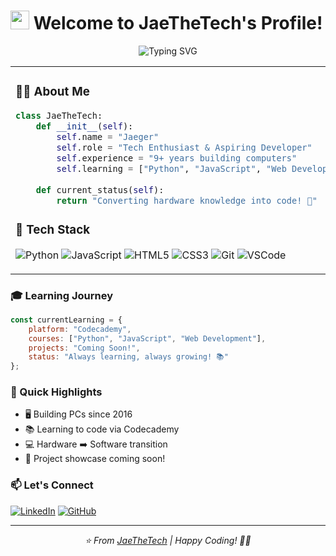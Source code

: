 # <img src="https://media.giphy.com/media/hvRJCLFzcasrR4ia7z/giphy.gif" width="30px"> Welcome to JaeTheTech's Profile!

<div align="center">
  <img src="https://readme-typing-svg.herokuapp.com?font=Fira+Code&pause=1000&color=0969DA&center=true&width=435&lines=Tech+Enthusiast;Learning+to+Code;Building+Computers;Always+Learning" alt="Typing SVG" />
</div>

<table>
<tr>
<td width="60%">

### 👨‍💻 About Me
```python
class JaeTheTech:
    def __init__(self):
        self.name = "Jaeger"
        self.role = "Tech Enthusiast & Aspiring Developer"
        self.experience = "9+ years building computers"
        self.learning = ["Python", "JavaScript", "Web Development"]
        
    def current_status(self):
        return "Converting hardware knowledge into code! 🚀"
```

### 🔧 Tech Stack
![Python](https://img.shields.io/badge/-Python-3776AB?style=flat&logo=Python&logoColor=white)
![JavaScript](https://img.shields.io/badge/-JavaScript-F7DF1E?style=flat&logo=JavaScript&logoColor=black)
![HTML5](https://img.shields.io/badge/-HTML5-E34F26?style=flat&logo=html5&logoColor=white)
![CSS3](https://img.shields.io/badge/-CSS3-1572B6?style=flat&logo=css3)
![Git](https://img.shields.io/badge/-Git-F05032?style=flat&logo=git&logoColor=white)
![VSCode](https://img.shields.io/badge/-VSCode-007ACC?style=flat&logo=visual-studio-code&logoColor=white)

</td>
<td width="40%">

### 📊 GitHub Stats
<img src="https://github-readme-stats.vercel.app/api?username=JaeTheTech&show_icons=true&theme=tokyonight" alt="GitHub Stats" width="100%">
<img src="https://github-readme-streak-stats.herokuapp.com/?user=JaeTheTech&theme=tokyonight" alt="GitHub Streak" width="100%">

</td>
</tr>
</table>

### 🎓 Learning Journey
```javascript
const currentLearning = {
    platform: "Codecademy",
    courses: ["Python", "JavaScript", "Web Development"],
    projects: "Coming Soon!",
    status: "Always learning, always growing! 📚"
};
```

### 🌟 Quick Highlights
- 🖥️ Building PCs since 2016
- 📚 Learning to code via Codecademy
- 💻 Hardware ➡️ Software transition
- 🚀 Project showcase coming soon!

### 📫 Let's Connect
[![LinkedIn](https://img.shields.io/badge/LinkedIn-Connect-blue?style=for-the-badge&logo=linkedin)](https://www.linkedin.com/in/jaegergrs/)
[![GitHub](https://img.shields.io/badge/GitHub-Follow-black?style=for-the-badge&logo=github)](https://github.com/JaeTheTech)

---
<div align="center">
<i>⭐️ From <a href="https://github.com/JaeTheTech">JaeTheTech</a> | Happy Coding! 👨‍💻</i>
</div>
